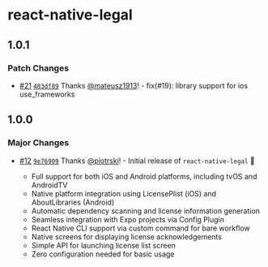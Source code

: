 # react-native-legal

## 1.0.1

### Patch Changes

- [#21](https://github.com/callstackincubator/react-native-legal/pull/21) [`483df89`](https://github.com/callstackincubator/react-native-legal/commit/483df8975380b6db15e2710f1be676fd43971d2b) Thanks [@mateusz1913](https://github.com/mateusz1913)! - fix(#19): library support for ios use_frameworks

## 1.0.0

### Major Changes

- [#12](https://github.com/callstackincubator/react-native-legal/pull/12) [`9e76909`](https://github.com/callstackincubator/react-native-legal/commit/9e76909194bb2201362f9a44bf7f7d3ef5ec161b) Thanks [@piotrski](https://github.com/piotrski)! - Initial release of `react-native-legal` 🎉

  - Full support for both iOS and Android platforms, including tvOS and AndroidTV
  - Native platform integration using LicensePlist (iOS) and AboutLibraries (Android)
  - Automatic dependency scanning and license information generation
  - Seamless integration with Expo projects via Config Plugin
  - React Native CLI support via custom command for bare workflow
  - Native screens for displaying license acknowledgements
  - Simple API for launching license list screen
  - Zero configuration needed for basic usage
